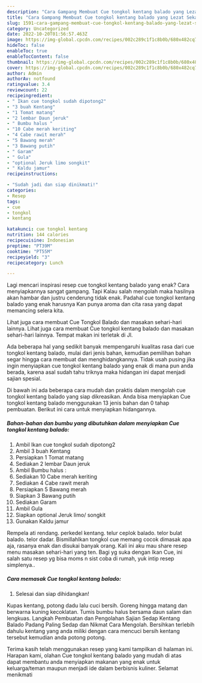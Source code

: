 ```yaml
---
description: "Cara Gampang Membuat Cue tongkol kentang balado yang Lezat Sekali, Buat Buka Puasa Enak"
title: "Cara Gampang Membuat Cue tongkol kentang balado yang Lezat Sekali, Buat Buka Puasa Enak"
slug: 1591-cara-gampang-membuat-cue-tongkol-kentang-balado-yang-lezat-sekali-buat-buka-puasa-enak
category: Uncategorized
date: 2022-10-20T01:56:57.463Z
image: https://img-global.cpcdn.com/recipes/002c289c1f1c8b0b/680x482cq70/cue-tongkol-kentang-balado-foto-resep-utama.jpg
hideToc: false
enableToc: true
enableTocContent: false
thumbnail: https://img-global.cpcdn.com/recipes/002c289c1f1c8b0b/680x482cq70/cue-tongkol-kentang-balado-foto-resep-utama.jpg
cover: https://img-global.cpcdn.com/recipes/002c289c1f1c8b0b/680x482cq70/cue-tongkol-kentang-balado-foto-resep-utama.jpg
author: Admin
authorAv: notfound
ratingvalue: 3.4
reviewcount: 22
recipeingredient:
- " Ikan cue tongkol sudah dipotong2"
- "3 buah Kentang"
- "1 Tomat matang"
- "2 lembar Daun jeruk"
- " Bumbu halus "
- "10 Cabe merah keriting"
- "4 Cabe rawit merah"
- "5 Bawang merah"
- "3 Bawang putih"
- " Garam"
- " Gula"
- "optional Jeruk limo songkit"
- " Kaldu jamur"
recipeinstructions:

- "Sudah jadi dan siap dinikmati!"
categories:
- Resep
tags:
- cue
- tongkol
- kentang

katakunci: cue tongkol kentang 
nutrition: 144 calories
recipecuisine: Indonesian
preptime: "PT39M"
cooktime: "PT55M"
recipeyield: "3"
recipecategory: Lunch

---
```



Lagi mencari inspirasi resep cue tongkol kentang balado yang enak? Cara menyiapkannya sangat gampang. Tapi Kalau salah mengolah maka hasilnya akan hambar dan justru cenderung tidak enak. Padahal cue tongkol kentang balado yang enak harusnya Kan punya aroma dan cita rasa yang dapat memancing selera kita.


Lihat juga cara membuat Cue Tongkol Balado dan masakan sehari-hari lainnya. Lihat juga cara membuat Cue tongkol kentang balado dan masakan sehari-hari lainnya. Tempat makan ini terletak di Jl.

Ada beberapa hal yang sedikit banyak mempengaruhi kualitas rasa dari cue tongkol kentang balado, mulai dari jenis bahan, kemudian pemilihan bahan segar hingga cara membuat dan menghidangkannya. Tidak usah pusing jika ingin menyiapkan cue tongkol kentang balado yang enak di mana pun anda berada, karena asal sudah tahu triknya maka hidangan ini dapat menjadi sajian spesial.


Di bawah ini ada beberapa cara mudah dan praktis dalam mengolah cue tongkol kentang balado yang siap dikreasikan. Anda bisa menyiapkan Cue tongkol kentang balado menggunakan 13 jenis bahan dan 0 tahap pembuatan. Berikut ini cara untuk menyiapkan hidangannya.

<!--inarticleads1-->

##### Bahan-bahan dan bumbu yang dibutuhkan dalam menyiapkan Cue tongkol kentang balado:

1. Ambil  Ikan cue tongkol sudah dipotong2
1. Ambil 3 buah Kentang
1. Persiapkan 1 Tomat matang
1. Sediakan 2 lembar Daun jeruk
1. Ambil  Bumbu halus :
1. Sediakan 10 Cabe merah keriting
1. Sediakan 4 Cabe rawit merah
1. Persiapkan 5 Bawang merah
1. Siapkan 3 Bawang putih
1. Sediakan  Garam
1. Ambil  Gula
1. Siapkan optional Jeruk limo/ songkit
1. Gunakan  Kaldu jamur


Rempela ati rendang. perkedel kentang. telur ceplok balado. telor bulat balado. telor dadar. BismillahIkan tongkol cue memang cocok dimasak apa aja, rasanya enak dan disukai banyak orang. Kali ini aku mau share resep menu masakan sehari-hari yang ten. Bagi yg suka dengan Ikan Cue, ini salah satu resep yg bisa moms n sist coba di rumah, yuk intip resep simplenya.. 

<!--inarticleads2-->

##### Cara memasak Cue tongkol kentang balado:


1. Selesai dan siap dihidangkan!

Kupas kentang, potong dadu lalu cuci bersih. Goreng hingga matang dan berwarna kuning kecoklatan. Tumis bumbu halus bersama daun salam dan lengkuas. Langkah Pembuatan dan Pengolahan Sajian Sedap Kentang Balado Padang Paling Sedap dan Nikmat Cara Mengolah. Bersihkan terlebih dahulu kentang yang anda miliki dengan cara mencuci bersih kentang tersebut kemudian anda potong potong. 

Terima kasih telah menggunakan resep yang kami tampilkan di halaman ini. Harapan kami, olahan Cue tongkol kentang balado yang mudah di atas dapat membantu anda menyiapkan makanan yang enak untuk keluarga/teman maupun menjadi ide dalam berbisnis kuliner. Selamat menikmati
